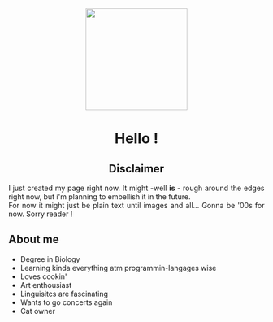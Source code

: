<div align="center">
<img src="https://media.giphy.com/media/AExBiTfk25ya9SXKku/giphy.gif" width=200>
</div>

<h1 align="center" > Hello ! </h1>
<h2 align="center"> Disclaimer </h2>
<p align ="justify"> I just created my page right now. It might -well <strong> is </strong> - rough around the edges right now, but i'm planning to embellish it in the future.
</br>For now it might just be plain text until images and all... Gonna be '00s for now. Sorry reader ! 
</br>
<h2> About me </h2>
<ul>
  <li> Degree in Biology </li>
  <li> Learning kinda everything atm programmin-langages wise</li>
  <li> Loves cookin' </li>
  <li> Art enthousiast </li>
  <li> Linguisitcs are fascinating </li>
  <li> Wants to go concerts again  </li>
  <li> Cat owner </li>
</ul>
